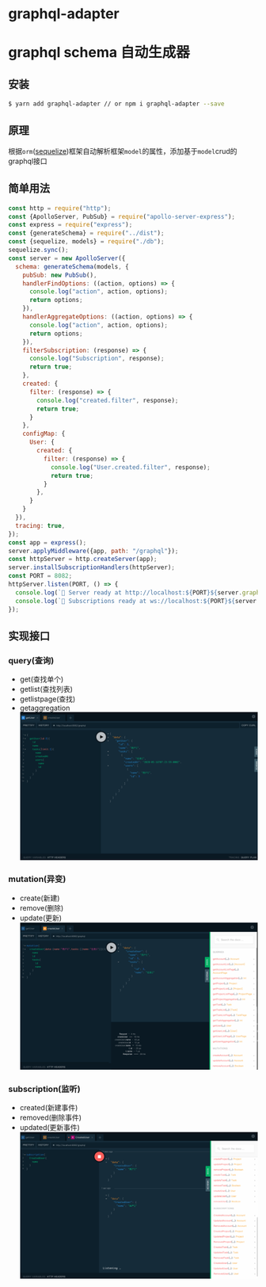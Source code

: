 # graphql-adapter 
# graphql schema 自动生成器

## 安装
```bash
$ yarn add graphql-adapter // or npm i graphql-adapter --save
```

## 原理
根据`orm`([sequelize](https://github.com/sequelize/sequelize))框架自动解析框架`model`的属性，添加基于`model`crud的graphql接口
## 简单用法
```js
const http = require("http");
const {ApolloServer, PubSub} = require("apollo-server-express");
const express = require("express");
const {generateSchema} = require("../dist");
const {sequelize, models} = require("./db");
sequelize.sync();
const server = new ApolloServer({
  schema: generateSchema(models, {
    pubSub: new PubSub(),
    handlerFindOptions: ((action, options) => {
      console.log("action", action, options);
      return options;
    }),
    handlerAggregateOptions: ((action, options) => {
      console.log("action", action, options);
      return options;
    }),
    filterSubscription: (response) => {
      console.log("Subscription", response);
      return true;
    },
    created: {
      filter: (response) => {
        console.log("created.filter", response);
        return true;
      }
    },
    configMap: {
      User: {
        created: {
          filter: (response) => {
            console.log("User.created.filter", response);
            return true;
          }
        },
      }
    }
  }),
  tracing: true,
});
const app = express();
server.applyMiddleware({app, path: "/graphql"});
const httpServer = http.createServer(app);
server.installSubscriptionHandlers(httpServer);
const PORT = 8082;
httpServer.listen(PORT, () => {
  console.log(`🚀 Server ready at http://localhost:${PORT}${server.graphqlPath}`);
  console.log(`🚀 Subscriptions ready at ws://localhost:${PORT}${server.subscriptionsPath}`);
});

```
## 实现接口
### query(查询)
- get(查找单个)
- getlist(查找列表)
- getlistpage(查找)
- getaggregation
![image text](./img/get.png)
### mutation(异变)
- create(新建)
- remove(删除)
- update(更新)
![image text](./img/create.png)
### subscription(监听)
- created(新建事件)
- removed(删除事件)
- updated(更新事件)
![image text](./img/subscription.png)

